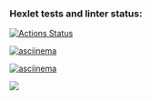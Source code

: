 ### Hexlet tests and linter status:
[![Actions Status](https://github.com/Nurzhan2023/python-project-49/actions/workflows/hexlet-check.yml/badge.svg)](https://github.com/Nurzhan2023/python-project-49/actions)


[![asciinema](https://asciinema.org/a/UJcIHje1AFGQW0jVLQIsPTvra.svg)](https://asciinema.org/a/UJcIHje1AFGQW0jVLQIsPTvra)

[![asciinema](https://asciinema.org/a/HvyBwauBSvLjuilTqCRT2Gbhn.svg)](https://asciinema.org/a/HvyBwauBSvLjuilTqCRT2Gbhn)

<a href="https://codeclimate.com/github/Nurzhan2023/python-project-49/maintainability"><img src="https://api.codeclimate.com/v1/badges/364adb79c130f5d257e8/maintainability" /></a>


